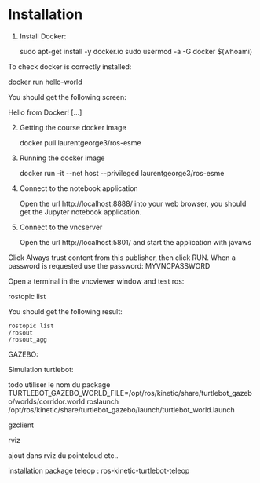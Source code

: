 # Installation

1. Install Docker:

   sudo apt-get install -y docker.io 
   sudo usermod -a -G docker $(whoami)

To check docker is correctly installed:

   docker run hello-world

You should get the following screen: 

Hello from Docker!
[...]

2. Getting the course docker image

   docker pull laurentgeorge3/ros-esme


3. Running the docker image

   docker run -it --net host --privileged  laurentgeorge3/ros-esme
   
4. Connect to the notebook application

   Open the url http://localhost:8888/ into your web browser, you should get the Jupyter notebook application.

5. Connect to the vncserver

   Open the url http://localhost:5801/ and start the application with javaws

Click Always trust content from this publisher, then click RUN.
When a password is requested use the password: MYVNCPASSWORD

Open a terminal in the vncviewer window and test ros:

rostopic list

You should get the following result:

    rostopic list
    /rosout
    /rosout_agg







GAZEBO:

Simulation turtlebot:

todo utiliser le nom du package
TURTLEBOT_GAZEBO_WORLD_FILE=/opt/ros/kinetic/share/turtlebot_gazebo/worlds/corridor.world roslaunch /opt/ros/kinetic/share/turtlebot_gazebo/launch/turtlebot_world.launch 

gzclient

rviz

ajout dans rviz du pointcloud etc..


installation package teleop : ros-kinetic-turtlebot-teleop
